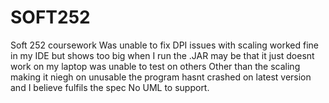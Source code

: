 # SOFT252
Soft 252 coursework
Was unable to fix DPI issues with scaling worked fine in my IDE but shows too big when I run the .JAR may be that it just doesnt work on my laptop was unable to test on others
Other than the scaling making it niegh on unusable the program hasnt crashed on latest version and I believe fulfils the spec No UML to support.
